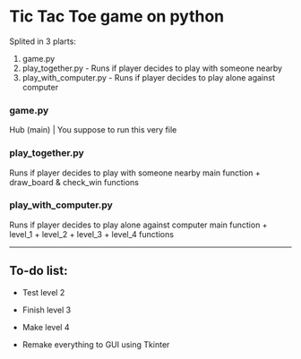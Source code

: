 # Tic Tac Toe game on python

Splited in 3 plarts:
1. game.py
2. play_together.py - Runs if player decides to play with someone nearby
3. play_with_computer.py - Runs if player decides to play alone against computer

### game.py
Hub (main) | You suppose to run this very file

###  play_together.py
Runs if player decides to play with someone nearby
main function + draw_board & check_win functions

### play_with_computer.py
Runs if player decides to play alone against computer
main function + level_1 + level_2 + level_3 + level_4 functions

----------------------------------------------------------------------------------

## To-do list:
* Test level 2
* Finish level 3
* Make level 4

* Remake everything to GUI using Tkinter

